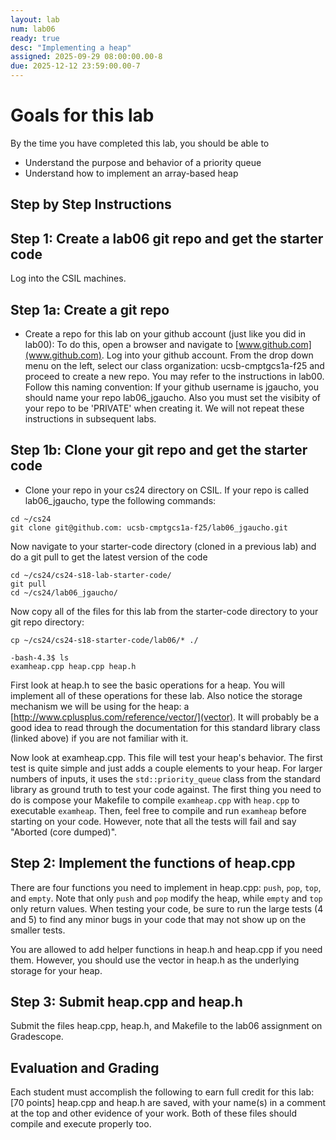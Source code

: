 ```yaml
---
layout: lab
num: lab06
ready: true
desc: "Implementing a heap"
assigned: 2025-09-29 08:00:00.00-8
due: 2025-12-12 23:59:00.00-7
---
```


# Goals for this lab

By the time you have completed this lab, you should be able to

* Understand the purpose and behavior of a priority queue
* Understand how to implement an array-based heap

## Step by Step Instructions

## Step 1: Create a lab06 git repo and get the starter code

Log into the CSIL machines.

## Step 1a: Create a git repo

* Create a repo for this lab on your github account (just like you did in lab00): To do this, open a browser and navigate to [www.github.com](www.github.com). Log into your github account. From the drop down menu on the left, select our class organization:  ucsb-cmptgcs1a-f25 and proceed to create a new repo. You may refer to the instructions in lab00. Follow this naming convention: If your github username is jgaucho, you should name your repo lab06_jgaucho. Also you must set the visibity of your repo to be 'PRIVATE' when creating it. We will not repeat these instructions in subsequent labs.

## Step 1b: Clone your git repo and get the starter code

* Clone your repo in your cs24 directory on CSIL. If your repo is called lab06_jgaucho, type the following commands:

```
cd ~/cs24
git clone git@github.com: ucsb-cmptgcs1a-f25/lab06_jgaucho.git
```

Now navigate to your starter-code directory (cloned in a previous lab) and do a git pull to get the latest version of the code

```
cd ~/cs24/cs24-s18-lab-starter-code/
git pull
cd ~/cs24/lab06_jgaucho/
```

Now copy all of the files for this lab from the starter-code directory to your git repo directory:

```
cp ~/cs24/cs24-s18-starter-code/lab06/* ./

-bash-4.3$ ls
examheap.cpp heap.cpp heap.h
```

First look at heap.h to see the basic operations for a heap. You will implement all of these operations for these lab. Also notice the storage mechanism we will be using for the heap: a [http://www.cplusplus.com/reference/vector/](vector). It will probably be a good idea to read through the documentation for this standard library class (linked above) if you are not familiar with it.

Now look at examheap.cpp. This file will test your heap's behavior. The first test is quite simple and just adds a couple elements to your heap. For larger numbers of inputs, it uses the `std::priority_queue` class from the standard library as ground truth to test your code against. The first thing you need to do is compose your Makefile to compile `examheap.cpp` with `heap.cpp` to executable `examheap`. Then, feel free to compile and run `examheap` before starting on your code. However, note that all the tests will fail and say "Aborted (core dumped)".

## Step 2: Implement the functions of heap.cpp

There are four functions you need to implement in heap.cpp: `push`, `pop`, `top`, and `empty`. Note that only `push` and `pop` modify the heap, while `empty` and `top` only return values. When testing your code, be sure to run the large tests (4 and 5) to find any minor bugs in your code that may not show up on the smaller tests.

You are allowed to add helper functions in heap.h and heap.cpp if you need them. However, you should use the vector in heap.h as the underlying storage for your heap.

## Step 3: Submit heap.cpp and heap.h

Submit the files heap.cpp, heap.h, and Makefile to the lab06 assignment on Gradescope.

## Evaluation and Grading

Each student must accomplish the following to earn full credit for this lab:
[70 points] heap.cpp and heap.h are saved, with your name(s) in a comment at the top and other evidence of your work. Both of these files should compile and execute properly too.



